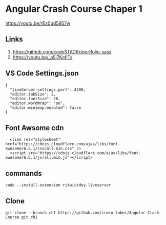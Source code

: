 # Angular Crash Course Chaper 1
https://youtu.be/rEz0gd5957w

## Links
1. https://github.com/codeSTACKr/portfolio-sass
2. https://youtu.be/_a5j7KoflTs

## VS Code Settings.json
```
{
  "liveServer.settings.port": 4200,
  "editor.tabSize": 2,
  "editor.fontSize": 20,
  "editor.wordWrap": "on",
  "editor.minimap.enabled": false
}
```

## Font Awsome cdn
```
  <link rel="stylesheet" href="https://cdnjs.cloudflare.com/ajax/libs/font-awesome/6.5.1/css/all.min.css" />
  <script src="https://cdnjs.cloudflare.com/ajax/libs/font-awesome/6.5.1/js/all.min.js"></script>
```

## commands
```
code --install-extension ritwickdey.liveserver
```

## Clone
```
git clone --branch ch1 https://github.com/irwin-tuber/Angular-Crash-Course.git ch1
```